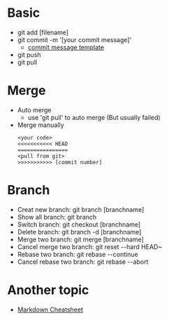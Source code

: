 # Basic
- git add [filename]
- git commit -m '[your commit message]'
	- [commit message template](https://gist.github.com/adeekshith/cd4c95a064977cdc6c50) 
- git push
- git pull

# Merge
- Auto merge 
	- use 'git pull' to auto merge (But usually failed)
- Merge manually
	```
	<your code>
	<<<<<<<<<<< HEAD
	================
	<pull from git>
	>>>>>>>>>>> [commit number]
	```
# Branch
- Creat new branch: git branch [branchname]
- Show all branch: git branch
- Switch branch: git checkout [branchname]
- Delete branch: git branch -d [branchname]
- Merge two branch: git merge [branchname]
- Cancel merge two branch: git reset --hard HEAD~
- Rebase two branch: git rebase --continue
- Cancel rebase two branch: git rebase --abort

# Another topic
- [Markdown Cheatsheet](https://github.com/adam-p/markdown-here/wiki/Markdown-Cheatsheet)
	
	
